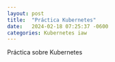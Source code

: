 ```yaml
---
layout: post
title:  "Práctica Kubernetes"
date:   2024-02-18 07:25:37 -0600
categories: Kubernetes iaw
---
```


Práctica sobre Kubernetes